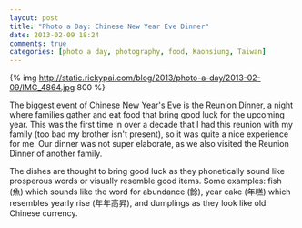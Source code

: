 ```yaml
---
layout: post
title: "Photo a Day: Chinese New Year Eve Dinner"
date: 2013-02-09 18:24
comments: true
categories: [photo a day, photography, food, Kaohsiung, Taiwan]
---
```


{% img http://static.rickypai.com/blog/2013/photo-a-day/2013-02-09/IMG_4864.jpg 800 %}

The biggest event of Chinese New Year's Eve is the Reunion Dinner, a night where families gather and eat food that bring good luck for the upcoming year. This was the first time in over a decade that I had this reunion with my family (too bad my brother isn't present), so it was quite a nice experience for me. Our dinner was not super elaborate, as we also visited the Reunion Dinner of another family.

The dishes are thought to bring good luck as they phonetically sound like prosperous words or visually resemble good items. Some examples: fish (魚) which sounds like the word for abundance (餘), year cake (年糕) which resembles yearly rise (年年高昇), and dumplings as they look like old Chinese currency.